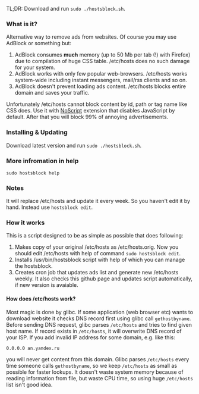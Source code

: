 TL;DR: Download and run `sudo ./hostsblock.sh`.

### What is it?

Alternative way to remove ads from websites. Of course you may use AdBlock
or something but:

1. AdBlock consumes **much** memory (up to 50 Mb per tab (!) with Firefox) 
   due to compilation of huge CSS table. /etc/hosts does no such damage for your
   system.
2. AdBlock works with only few popular web-browsers. /etc/hosts works
   system-wide including instant messengers, mail/rss clients and so on.
3. AdBlock doesn't prevent loading ads content. /etc/hosts blocks entire domain 
   and saves your traffic.

Unfortunately /etc/hosts cannot block content by id, path or tag name like CSS
does. Use it with [NoScript](https://addons.mozilla.org/firefox/addon/noscript/)
extension that disables JavaScript by default.
After that you will block 99% of annoying advertisements.

### Installing & Updating

Download latest version and run `sudo ./hostsblock.sh`.

### More infromation in help

`sudo hostsblock help`

### Notes

It will replace /etc/hosts and update it every week. So you haven't edit it by 
hand. Instead use `hostsblock edit`.

### How it works

This is a script designed to be as simple as possible that does following:

1. Makes copy of your original /etc/hosts as /etc/hosts.orig. Now you should
   edit /etc/hosts with help of command `sudo hostsblock edit`.
2. Installs /usr/bin/hostsblock script with help of which you can manage the hostsblock.
3. Creates cron job that updates ads list and generate new /etc/hosts weekly. 
   It also checks this github page and updates script automatically,
   if new version is avaiable.

#### How does /etc/hosts work?

Most magic is done by glibc. If some application (web browser etc) wants to download
website it checks DNS record first using glibc call `gethostbyname`.
Before sending DNS request, glibc parses `/etc/hosts` and tries to find given host name.
If record exists in `/etc/hosts`, it will overwrite DNS record of your ISP. If you
add invalid IP address for some domain, e.g. like this:
```
0.0.0.0 an.yandex.ru
```
you will never get content from this domain. Glibc parses `/etc/hosts`
every time someone calls `gethostbyname`, so we keep `/etc/hosts` as small 
as possible for faster lookups. It doesn't waste system memory because of
reading information from file, but waste CPU time, so using huge `/etc/hosts`
list isn't good idea.
